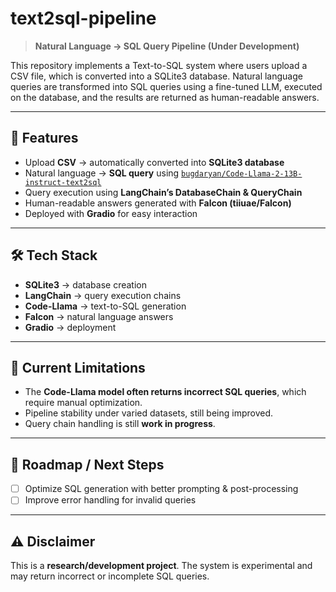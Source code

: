 # text2sql-pipeline  
> **Natural Language → SQL Query Pipeline (Under Development)**  

This repository implements a Text-to-SQL system where users upload a CSV file, which is converted into a SQLite3 database. Natural language queries are transformed into SQL queries using a fine-tuned LLM, executed on the database, and the results are returned as human-readable answers.  

---

## 📌 Features  
- Upload **CSV** → automatically converted into **SQLite3 database**  
- Natural language → **SQL query** using [`bugdaryan/Code-Llama-2-13B-instruct-text2sql`](https://huggingface.co/bugdaryan/Code-Llama-2-13B-instruct-text2sql)  
- Query execution using **LangChain’s DatabaseChain & QueryChain**  
- Human-readable answers generated with **Falcon (tiiuae/Falcon)**  
- Deployed with **Gradio** for easy interaction  

---

## 🛠 Tech Stack  
- **SQLite3** → database creation  
- **LangChain** → query execution chains  
- **Code-Llama** → text-to-SQL generation  
- **Falcon** → natural language answers  
- **Gradio** → deployment  

---

## 🚧 Current Limitations  
- The **Code-Llama model often returns incorrect SQL queries**, which require manual optimization.  
- Pipeline stability under varied datasets, still being improved.  
- Query chain handling is still **work in progress**.  

---

## 🔮 Roadmap / Next Steps  
- [ ] Optimize SQL generation with better prompting & post-processing  
- [ ] Improve error handling for invalid queries  

---

## ⚠️ Disclaimer  
This is a **research/development project**. The system is experimental and may return incorrect or incomplete SQL queries.  
